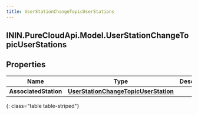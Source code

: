 ```yaml
---
title: UserStationChangeTopicUserStations
---
```

## ININ.PureCloudApi.Model.UserStationChangeTopicUserStations

## Properties

|Name | Type | Description | Notes|
|------------ | ------------- | ------------- | -------------|
| **AssociatedStation** | [**UserStationChangeTopicUserStation**](UserStationChangeTopicUserStation.html) |  | [optional] |
{: class="table table-striped"}


